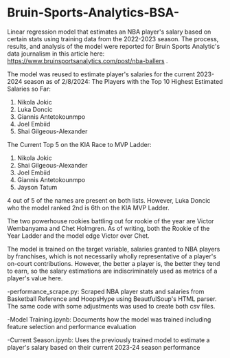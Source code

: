 # Bruin-Sports-Analytics-BSA-
Linear regression model that estimates an NBA player's salary based on certain stats using training data from the 2022-2023 season.
The process, results, and analysis of the model were reported for Bruin Sports Analytic's data journalism in this article here: https://www.bruinsportsanalytics.com/post/nba-ballers .



The model was reused to estimate player's salaries for the current 2023-2024 season as of 2/8/2024:
The Players with the Top 10 Highest Estimated Salaries so Far:
1. Nikola Jokic
2. Luka Doncic
3. Giannis Antetokounmpo
4. Joel Embiid
5. Shai Gilgeous-Alexander

The Current Top 5 on the KIA Race to MVP Ladder:
1. Nikola Jokic
2. Shai Gilgeous-Alexander
3. Joel Embiid
4. Giannis Antetokounmpo
5. Jayson Tatum

4 out of 5 of the names are present on both lists. However, Luka Doncic who the model ranked 2nd is 6th on the KIA MVP Ladder.

The two powerhouse rookies battling out for rookie of the year are Victor Wembanyama and Chet Holmgren.
As of writing, both the Rookie of the Year Ladder and the model edge Victor over Chet.

The model is trained on the target variable, salaries granted to NBA players by franchises, which is not necessarily wholly representative of a player's on-court contributions. However, the better a player is, the  better they tend to earn, so the salary estimations are indiscriminately used as metrics of a player's value here.



-performance_scrape.py: Scraped NBA player stats and salaries from Basketball Reference and HoopsHype using BeautfulSoup's HTML parser. The same code with some adjustments was used to create both csv files.

-Model Training.ipynb: Documents how the model was trained including feature selection and performance evaluation

-Current Season.ipynb: Uses the previously trained model to estimate a player's salary based on their current 2023-24 season performance

